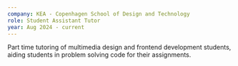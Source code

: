 ```yaml
---
company: KEA - Copenhagen School of Design and Technology
role: Student Assistant Tutor
year: Aug 2024 - current
---
```


Part time tutoring of multimedia design and frontend development students, aiding students in problem solving code for their assignments.
